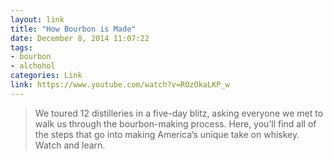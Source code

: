 ```yaml
---
layout: link
title: "How Bourbon is Made"
date: December 8, 2014 11:07:22
tags:
- bourbon
- alchohol
categories: Link
link: https://www.youtube.com/watch?v=ROzOkaLKP_w
---
```


> We toured 12 distilleries in a five-day blitz, asking everyone we met to walk us through the bourbon-making process. Here, you’ll find all of the steps that go into making America’s unique take on whiskey. Watch and learn.